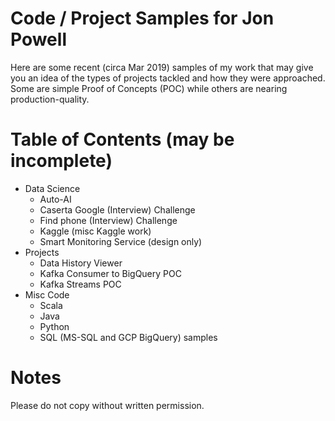 # Code / Project Samples for Jon Powell

Here are some recent (circa Mar 2019) samples of my work that may give you an idea of the types of 
projects tackled and how they were approached. Some are simple Proof of Concepts (POC) while others 
are nearing production-quality.

# Table of Contents (may be incomplete)

* Data Science
  * Auto-AI
  * Caserta Google (Interview) Challenge
  * Find phone (Interview) Challenge
  * Kaggle (misc Kaggle work)
  * Smart Monitoring Service (design only)
* Projects
  * Data History Viewer 
  * Kafka Consumer to BigQuery POC
  * Kafka Streams POC
* Misc Code
  * Scala
  * Java
  * Python
  * SQL (MS-SQL and GCP BigQuery) samples

# Notes

Please do not copy without written permission.
